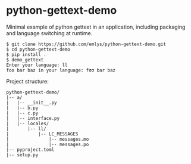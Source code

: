 # python-gettext-demo
Minimal example of python gettext in an application, including packaging and language switching at runtime.

```
$ git clone https://github.com/emlys/python-gettext-demo.git
$ cd python-gettext-demo
$ pip install .
$ demo_gettext
Enter your language: ll
foo bar baz in your language: fσσ bar baz
```

Project structure:
```
python-gettext-demo/
|-- a/
|   |-- __init__.py
|   |-- b.py
|   |-- c.py
|   |-- interface.py
|   |-- locales/
|       |-- ll/
|           |-- LC_MESSAGES
|               |-- messages.mo
|               |-- messages.po
|-- pyproject.toml
|-- setup.py
```
